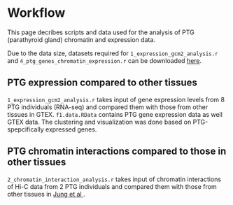# Workflow 
This page decribes scripts and data used for the analysis of PTG (parathyroid gland) chromatin and expression data. 

Due to the data size, datasets required for `1_expression_gcm2_analysis.r` and `4_ptg_genes_chromatin_expression.r` can be downloaded [here](https://www.dropbox.com/scl/fo/rtwdt0nd6e6p1jg666gph/h?rlkey=cesecj7intlh9zc1y9czlnumz&dl=0).

## PTG expression compared to other tissues
`1_expression_gcm2_analysis.r` takes input of gene expression levels from 8 PTG individuals (RNA-seq) and compared them with those from other tissues in GTEX. `f1.data.RData` contains PTG gene expression data as well GTEX data. The clustering and visualization was done based on PTG-spepcifically expressed genes. 

## PTG chromatin interactions compared to those in other tissues
`2_chromatin_interaction_analysis.r` takes input of chromatin interactions of Hi-C data from 2 PTG individuals and compared them with those from other tissues in [Jung et al ]().
